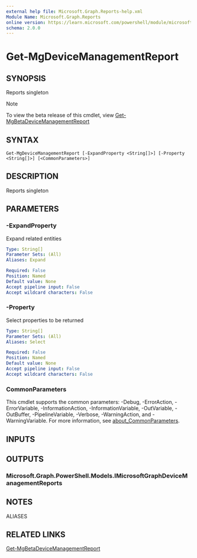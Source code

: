 ```yaml
---
external help file: Microsoft.Graph.Reports-help.xml
Module Name: Microsoft.Graph.Reports
online version: https://learn.microsoft.com/powershell/module/microsoft.graph.reports/get-mgdevicemanagementreport
schema: 2.0.0
---
```


# Get-MgDeviceManagementReport

## SYNOPSIS
Reports singleton

> [!NOTE]
> To view the beta release of this cmdlet, view [Get-MgBetaDeviceManagementReport](/powershell/module/Microsoft.Graph.Beta.Reports/Get-MgDeviceManagementReport?view=graph-powershell-beta)

## SYNTAX

```
Get-MgDeviceManagementReport [-ExpandProperty <String[]>] [-Property <String[]>] [<CommonParameters>]
```

## DESCRIPTION
Reports singleton

## PARAMETERS

### -ExpandProperty
Expand related entities

```yaml
Type: String[]
Parameter Sets: (All)
Aliases: Expand

Required: False
Position: Named
Default value: None
Accept pipeline input: False
Accept wildcard characters: False
```

### -Property
Select properties to be returned

```yaml
Type: String[]
Parameter Sets: (All)
Aliases: Select

Required: False
Position: Named
Default value: None
Accept pipeline input: False
Accept wildcard characters: False
```

### CommonParameters
This cmdlet supports the common parameters: -Debug, -ErrorAction, -ErrorVariable, -InformationAction, -InformationVariable, -OutVariable, -OutBuffer, -PipelineVariable, -Verbose, -WarningAction, and -WarningVariable. For more information, see [about_CommonParameters](http://go.microsoft.com/fwlink/?LinkID=113216).

## INPUTS

## OUTPUTS

### Microsoft.Graph.PowerShell.Models.IMicrosoftGraphDeviceManagementReports
## NOTES

ALIASES

## RELATED LINKS
[Get-MgBetaDeviceManagementReport](/powershell/module/Microsoft.Graph.Beta.Reports/Get-MgDeviceManagementReport?view=graph-powershell-beta)

